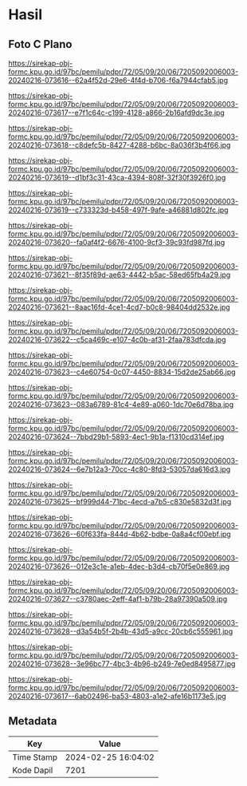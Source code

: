 # Hasil

## Foto C Plano

https://sirekap-obj-formc.kpu.go.id/97bc/pemilu/pdpr/72/05/09/20/06/7205092006003-20240216-073616--62a4f52d-29e6-4f4d-b706-f6a7944cfab5.jpg

https://sirekap-obj-formc.kpu.go.id/97bc/pemilu/pdpr/72/05/09/20/06/7205092006003-20240216-073617--e7f1c64c-c199-4128-a866-2b16afd9dc3e.jpg

https://sirekap-obj-formc.kpu.go.id/97bc/pemilu/pdpr/72/05/09/20/06/7205092006003-20240216-073618--c8defc5b-8427-4288-b6bc-8a036f3b4f66.jpg

https://sirekap-obj-formc.kpu.go.id/97bc/pemilu/pdpr/72/05/09/20/06/7205092006003-20240216-073619--d1bf3c31-43ca-4394-808f-32f30f3926f0.jpg

https://sirekap-obj-formc.kpu.go.id/97bc/pemilu/pdpr/72/05/09/20/06/7205092006003-20240216-073619--c733323d-b458-497f-9afe-a46881d802fc.jpg

https://sirekap-obj-formc.kpu.go.id/97bc/pemilu/pdpr/72/05/09/20/06/7205092006003-20240216-073620--fa0af4f2-6676-4100-9cf3-39c93fd987fd.jpg

https://sirekap-obj-formc.kpu.go.id/97bc/pemilu/pdpr/72/05/09/20/06/7205092006003-20240216-073621--8f35f89d-ae63-4442-b5ac-58ed65fb4a29.jpg

https://sirekap-obj-formc.kpu.go.id/97bc/pemilu/pdpr/72/05/09/20/06/7205092006003-20240216-073621--8aac16fd-4ce1-4cd7-b0c8-98404dd2532e.jpg

https://sirekap-obj-formc.kpu.go.id/97bc/pemilu/pdpr/72/05/09/20/06/7205092006003-20240216-073622--c5ca469c-e107-4c0b-af31-2faa783dfcda.jpg

https://sirekap-obj-formc.kpu.go.id/97bc/pemilu/pdpr/72/05/09/20/06/7205092006003-20240216-073623--c4e60754-0c07-4450-8834-15d2de25ab66.jpg

https://sirekap-obj-formc.kpu.go.id/97bc/pemilu/pdpr/72/05/09/20/06/7205092006003-20240216-073623--083a6789-81c4-4e89-a060-1dc70e6d78ba.jpg

https://sirekap-obj-formc.kpu.go.id/97bc/pemilu/pdpr/72/05/09/20/06/7205092006003-20240216-073624--7bbd29b1-5893-4ec1-9b1a-f1310cd314ef.jpg

https://sirekap-obj-formc.kpu.go.id/97bc/pemilu/pdpr/72/05/09/20/06/7205092006003-20240216-073624--6e7b12a3-70cc-4c80-8fd3-53057da616d3.jpg

https://sirekap-obj-formc.kpu.go.id/97bc/pemilu/pdpr/72/05/09/20/06/7205092006003-20240216-073625--bf999d44-71bc-4ecd-a7b5-c830e5832d3f.jpg

https://sirekap-obj-formc.kpu.go.id/97bc/pemilu/pdpr/72/05/09/20/06/7205092006003-20240216-073626--60f633fa-844d-4b62-bdbe-0a8a4cf00ebf.jpg

https://sirekap-obj-formc.kpu.go.id/97bc/pemilu/pdpr/72/05/09/20/06/7205092006003-20240216-073626--012e3c1e-a1eb-4dec-b3d4-cb70f5e0e869.jpg

https://sirekap-obj-formc.kpu.go.id/97bc/pemilu/pdpr/72/05/09/20/06/7205092006003-20240216-073627--c3780aec-2eff-4af1-b79b-28a97390a509.jpg

https://sirekap-obj-formc.kpu.go.id/97bc/pemilu/pdpr/72/05/09/20/06/7205092006003-20240216-073628--d3a54b5f-2b4b-43d5-a9cc-20cb6c555961.jpg

https://sirekap-obj-formc.kpu.go.id/97bc/pemilu/pdpr/72/05/09/20/06/7205092006003-20240216-073628--3e96bc77-4bc3-4b96-b249-7e0ed8495877.jpg

https://sirekap-obj-formc.kpu.go.id/97bc/pemilu/pdpr/72/05/09/20/06/7205092006003-20240216-073617--6ab02496-ba53-4803-a1e2-afe16b1173e5.jpg


## Metadata

| Key        | Value               |
| ---------- | ------------------- |
| Time Stamp | 2024-02-25 16:04:02 |
| Kode Dapil | 7201                |



